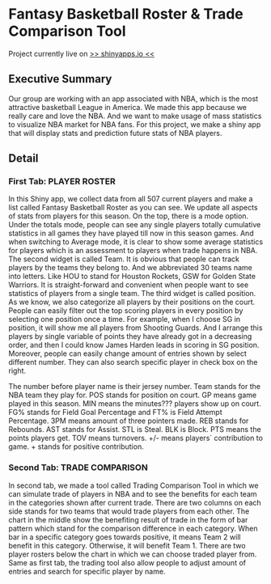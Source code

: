 # Fantasy Basketball Roster & Trade Comparison Tool

Project currently live on [>> shinyapps.io <<](https://jonah555.shinyapps.io/info201-NBA/)

## Executive Summary 
Our group are working with an app associated with NBA, which is the most attractive basketball League in America. We made this app because we really care and love the NBA. And we want to make usage of mass statistics to visualize NBA market for NBA fans.  For this project, we make a shiny app that will display stats and prediction future stats of NBA players. 

## Detail
### First Tab: PLAYER ROSTER
In this Shiny app, we collect data from all 507 current players and make a list called Fantasy Basketball Roster as you can see. We update all aspects of stats from players for this season. On the top, there is a mode option. Under the totals mode, people can see any single players totally cumulative statistics in all games they have played till now in this season games. And when switching to Average mode, it is clear to show some average statistics for players which is an assessment to players when trade happens in NBA. The second widget is called Team. It is obvious that people can track players by the teams they belong to. And we abbreviated 30 teams name into letters. Like HOU to stand for Houston Rockets, GSW for Golden State Warriors. It is straight-forward and convenient when people want to see statistics of players from a single team. The third widget is called position. As we know, we also categorize all players by their positions on the court. People can easily filter out the top scoring players in every position by selecting one position once a time. For example, when I choose SG in position, it will show me all players from Shooting Guards. And I arrange this players by single variable of points they have already got in a decreasing order, and then I could know James Harden leads in scoring in SG position. Moreover, people can easily change amount of entries shown by select different number. They can also search specific player in check box on the right. 

The number before player name is their jersey number. Team stands for the NBA team they play for. POS stands for position on court. GP means game played in this season. MIN means the minutes??? players show up on court. FG% stands for Field Goal Percentage and FT% is Field Attempt Percentage. 3PM means amount of three pointers made. REB stands for Rebounds. AST stands for Assist. STL is Steal. BLK is Block. PTS means the points players get. TOV means turnovers. +/- means players` contribution to game. + stands for positive contribution.


### Second Tab: TRADE COMPARISON 
In second tab, we made a tool called Trading Comparison Tool in which we can simulate trade of players in NBA and to see the benefits for each team in the categories shown after current trade. There are two columns on each side stands for two teams that would trade players from each other. The chart in the middle show the benefiting result of trade in the form of bar pattern which stand for the comparison difference in each category. When bar in a specific category goes towards positive, it means Team 2 will benefit in this category. Otherwise, it will benefit Team 1.  There are two player rosters below the chart in which we can choose traded player from. Same as first tab, the trading tool also allow people to adjust amount of entries and search for specific player by name.